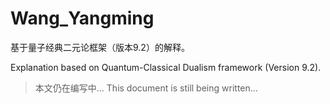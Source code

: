 # Wang_Yangming

基于量子经典二元论框架（版本9.2）的解释。

Explanation based on Quantum-Classical Dualism framework (Version 9.2).

> 本文仍在编写中...
> This document is still being written...
